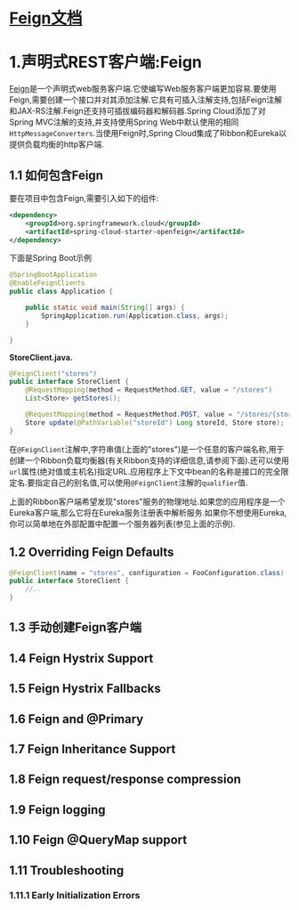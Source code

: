 
# [Feign文档](https://cloud.spring.io/spring-cloud-openfeign/2.1.x/single/spring-cloud-openfeign.html)

# 1.声明式REST客户端:Feign

[Feign](https://github.com/OpenFeign/feign)是一个声明式web服务客户端.它使编写Web服务客户端更加容易.要使用Feign,需要创建一个接口并对其添加注解.它具有可插入注解支持,包括Feign注解和JAX-RS注解.Feign还支持可插拔编码器和解码器.Spring Cloud添加了对Spring MVC注解的支持,并支持使用Spring Web中默认使用的相同`HttpMessageConverters`.当使用Feign时,Spring Cloud集成了Ribbon和Eureka以提供负载均衡的http客户端.

## 1.1 如何包含Feign

要在项目中包含Feign,需要引入如下的组件:

```xml
<dependency>
    <groupId>org.springframework.cloud</groupId>
    <artifactId>spring-cloud-starter-openfeign</artifactId>
</dependency>
```
下面是Spring Boot示例

```java
@SpringBootApplication
@EnableFeignClients
public class Application {

    public static void main(String[] args) {
        SpringApplication.run(Application.class, args);
    }

}
```

**StoreClient.java.**

```java
@FeignClient("stores")
public interface StoreClient {
    @RequestMapping(method = RequestMethod.GET, value = "/stores")
    List<Store> getStores();

    @RequestMapping(method = RequestMethod.POST, value = "/stores/{storeId}", consumes = "application/json")
    Store update(@PathVariable("storeId") Long storeId, Store store);
}
```
在`@FeignClient`注解中,字符串值(上面的"stores")是一个任意的客户端名称,用于创建一个Ribbon负载均衡器(有关Ribbon支持的详细信息,请参阅下面).还可以使用`url`属性(绝对值或主机名)指定URL.应用程序上下文中bean的名称是接口的完全限定名.要指定自己的别名值,可以使用`@FeignClient`注解的`qualifier`值.

上面的Ribbon客户端希望发现"stores"服务的物理地址.如果您的应用程序是一个Eureka客户端,那么它将在Eureka服务注册表中解析服务.如果你不想使用Eureka,你可以简单地在外部配置中配置一个服务器列表(参见上面的示例).

## 1.2 Overriding Feign Defaults

```java
@FeignClient(name = "stores", configuration = FooConfiguration.class)
public interface StoreClient {
    //..
}
```

## 1.3 手动创建Feign客户端

## 1.4 Feign Hystrix Support

## 1.5 Feign Hystrix Fallbacks

## 1.6 Feign and @Primary

## 1.7 Feign Inheritance Support

## 1.8 Feign request/response compression

## 1.9 Feign logging

## 1.10 Feign @QueryMap support

## 1.11 Troubleshooting

### 1.11.1 Early Initialization Errors
